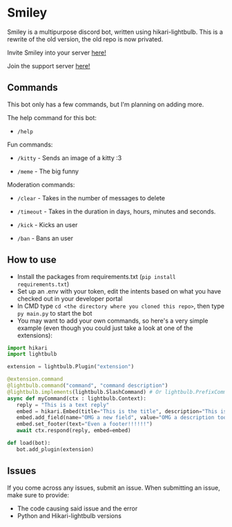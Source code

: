 # Smiley

Smiley is a multipurpose discord bot, written using hikari-lightbulb.
This is a rewrite of the old version, the old repo is now privated.

Invite Smiley into your server [here!](https://discord.com/api/oauth2/authorize?client_id=892396707608932353&permissions=1099511639046&scope=bot%20applications.commands)

Join the support server [here!](https://discord.gg/zT3vNTKbYg)

## Commands

This bot only has a few commands, but I'm planning on adding more.

The help command for this bot:

-  `/help`

Fun commands:

-  `/kitty` - Sends an image of a kitty :3

-  `/meme` - The big funny 

Moderation commands:

-  `/clear` - Takes in the number of messages to delete

-  `/timeout` - Takes in the duration in days, hours, minutes and seconds.

-  `/kick` - Kicks an user

-  `/ban` - Bans an user

## How to use
 - Install the packages from requirements.txt (``pip install requirements.txt``)
 - Set up an .env with your token, edit the intents based on what you have checked out in your developer portal
 - In CMD type ``cd <the directory where you cloned this repo>``, then type ``py main.py`` to start the bot
 - You may want to add your own commands, so here's a very simple example (even though you could just take a look at one of the extensions):
 ```py
 import hikari
 import lightbulb

extension = lightbulb.Plugin("extension")

@extension.command
@lightbulb.command("command", "command description")
@lightbulb.implements(lightbulb.SlashCommand) # Or lightbulb.PrefixCommand for a prefix command
async def myCommand(ctx : lightbulb.Context):
	reply = "This is a text reply"
	embed = hikari.Embed(title="This is the title", description="This is the description")
	embed.add_field(name="OMG a new field", value="OMG a description too?")
	embed.set_footer(text="Even a footer!!!!!!")
	await ctx.respond(reply, embed=embed)

def load(bot):
	bot.add_plugin(extension)
```

## Issues
If you come across any issues, submit an issue.
When submitting an issue, make sure to provide:
 - The code causing said issue and the error
 - Python and Hikari-lightbulb versions